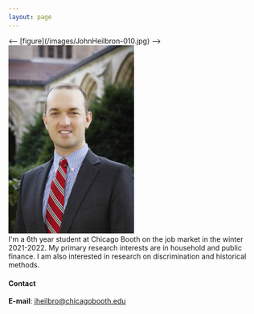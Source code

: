 ```yaml
---
layout: page
---
```



<div class='row'>
  <div class='col-md-5' markdown='1'>
  <-- [figure](/images/JohnHeilbron-010.jpg) -->
  <img width='250' class='center-block' src='/images/JohnHeilbron-010.jpg'>
  </div>
  <div class='col-md-7' markdown='1'>
  I'm a 6th year student at Chicago Booth on the job market in the winter 2021-2022. My primary research interests are in household and public finance. I am also interested in research on discrimination and historical methods. 
  </div>
</div>





#### Contact

**E-mail**: [jheilbro@chicagobooth.edu](mailto:jheilbro@chicagobooth.edu)
